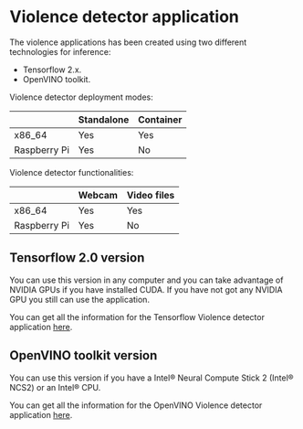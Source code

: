 # Violence detector application

The violence applications has been created using two different technologies for inference:

* Tensorflow 2.x.
* OpenVINO toolkit.

Violence detector deployment modes:

|          | Standalone | Container |
|----------|------------|-----------|
| x86_64   |     Yes    |    Yes    |
| Raspberry Pi |     Yes    |    No     |

Violence detector functionalities:

|          | Webcam     | Video files |
|----------|------------|-----------|
| x86_64   |     Yes    |    Yes    |
| Raspberry Pi |     Yes    |    No     |

## Tensorflow 2.0 version

You can use this version in any computer and you can take advantage of NVIDIA GPUs if you have installed CUDA. If you have not got any NVIDIA GPU you still can use the application.

You can get all the information for the Tensorflow Violence detector application [here](tensorflow/README.md).

## OpenVINO toolkit version

You can use this version if you have a Intel® Neural Compute Stick 2 (Intel® NCS2) or an Intel® CPU.

You can get all the information for the OpenVINO Violence detector application [here](openvino/README.md).
